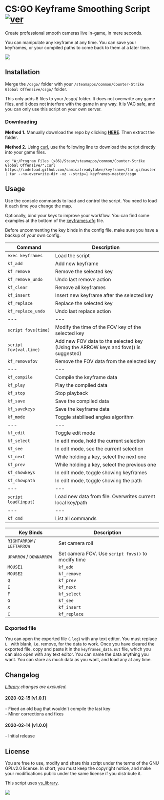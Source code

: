 # CS:GO Keyframe Smoothing Script [![ver][]](https://github.com/samisalreadytaken/keyframes)
Create professional smooth cameras live in-game, in mere seconds.

You can manipulate any keyframe at any time. You can save your keyframes, or your compiled paths to come back to them at a later time.

[ver]: https://img.shields.io/badge/keyframes-v1.0.1-informational
[![](https://img.shields.io/badge/Video_demonstration-red?logo=youtube)](https://www.youtube.com/watch?v=pc1wvx5LUog)

## Installation
Merge the `/csgo/` folder with your `/steamapps/common/Counter-Strike Global Offensive/csgo/` folder.

This only adds 8 files to your /csgo/ folder. It does not overwrite any game files, and it does not interfere with the game in any way. It is VAC safe, and you can only use this script on your own server.

### Downloading
**Method 1.** Manually download the repo by clicking [**HERE**](https://github.com/samisalreadytaken/keyframes/archive/master.zip). Then extract the folder.

**Method 2.** Using [curl](https://github.com/curl/curl), use the following line to download the script directly into your game files.
```
cd "W:/Program Files (x86)/Steam/steamapps/common/Counter-Strike Global Offensive/";curl https://codeload.github.com/samisalreadytaken/keyframes/tar.gz/master | tar --no-overwrite-dir -xz --strip=1 keyframes-master/csgo
```

## Usage
Use the console commands to load and control the script. You need to load it each time you change the map.

Optionally, bind your keys to improve your workflow. You can find some examples at the bottom of the [keyframes.cfg](csgo/cfg/keyframes.cfg) file.

Before uncommenting the key binds in the config file, make sure you have a backup of your own config.

Command               | Description
--------------------- | -------------------
`exec keyframes`      | Load the script
`kf_add`              | Add new keyframe
`kf_remove`           | Remove the selected key
`kf_remove_undo`      | Undo last remove action
`kf_clear`            | Remove all keyframes
`kf_insert`           | Insert new keyframe after the selected key
`kf_replace`          | Replace the selected key
`kf_replace_undo`     | Undo last replace action
---                   | ---
`script fovs(time)`   | Modify the time of the FOV key of the selected key
`script fov(val,time)`| Add new FOV data to the selected key (Using the ARROW keys and fovs() is suggested)
`kf_removefov`        | Remove the FOV data from the selected key
---                   | ---
`kf_compile`          | Compile the keyframe data
`kf_play`             | Play the compiled data
`kf_stop`             | Stop playback
`kf_save`             | Save the compiled data
`kf_savekeys`         | Save the keyframe data
`kf_mode`             | Toggle stabilised angles algorithm
---                   | ---
`kf_edit`             | Toggle edit mode
`kf_select`           | In edit mode, hold the current selection
`kf_see`              | In edit mode, see the current selection
`kf_next`             | While holding a key, select the next one
`kf_prev`             | While holding a key, select the previous one
`kf_showkeys`         | In edit mode, toggle showing keyframes
`kf_showpath`         | In edit mode, toggle showing the path
---                   | ---
`script load(input)`  | Load new data from file. Overwrites current local key/path
---                   | ---
`kf_cmd`              | List all commands

Key Binds                 | Description
------------------------- | -------------------
`RIGHTARROW` / `LEFTARROW`| Set camera roll
`UPARROW` / `DOWNARROW`   | Set camera FOV. Use `script fovs()` to modify time
`MOUSE1`                  | `kf_add`
`MOUSE2`                  | `kf_remove`
`Q`                       | `kf_prev`
`E`                       | `kf_next`
`F`                       | `kf_select`
`G`                       | `kf_see`
`X`                       | `kf_insert`
`C`                       | `kf_replace`

### Exported file
You can open the exported file (`.log`) with any text editor. You must replace `L ` with blank, i.e. remove, for the data to work. Once you have cleared the exported file, copy and paste it in the `keyframes_data.nut` file, which you can also open with any text editor. You can name the data anything you want. You can store as much data as you want, and load any at any time.

## Changelog
_[Library][vs_library] changes are excluded._

#### 2020-02-15 [v1.0.1]
\- Fixed an old bug that wouldn't compile the last key  
\- Minor corrections and fixes

#### 2020-02-14 [v1.0.0]
\- Initial release

## License
You are free to use, modify and share this script under the terms of the GNU GPLv2.0 license. In short, you must keep the copyright notice, and make your modifications public under the same license if you distribute it.

This script uses [vs_library][].

[![](http://hits.dwyl.com/samisalreadytaken/keyframes.svg)](http://hits.dwyl.com/samisalreadytaken/keyframes)

[vs_library]: https://github.com/samisalreadytaken/vs_library
